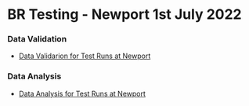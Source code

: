# BR Testing - Newport 1st July 2022  

### Data Validation  
- [Data Validarion for Test Runs at Newport](Cleaned\README.md)

### Data Analysis  
- [Data Analysis for Test Runs at Newport](Cleaned\DataAnalysis\README.md)

